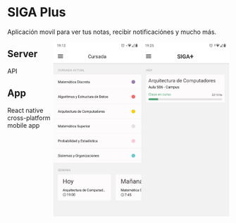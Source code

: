# SIGA Plus

Aplicación movil para ver tus notas, recibir notificaciónes y mucho más.

<img align="right" width="200" src="https://github.com/nicomigueles/siga-plus/blob/master/assets/home_screen.jpg">
<img align="right" width="200" src="https://github.com/nicomigueles/siga-plus/blob/master/assets/cursada_screen.jpg">

## Server

API

## App

React native cross-platform mobile app
